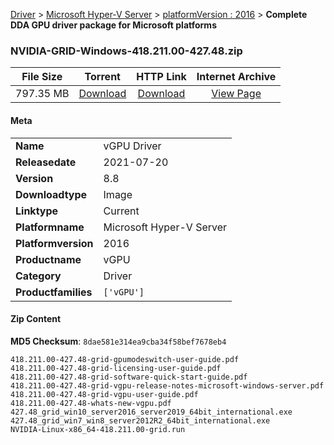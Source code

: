 
[Driver](/README.md)  >  [Microsoft Hyper-V Server](/index/Driver/Microsoft_Hyper-V_Server.md)  >  [platformVersion : 2016](/index/Driver/Microsoft_Hyper-V_Server/2016.md)  >  **Complete DDA GPU driver package for Microsoft platforms**


### NVIDIA-GRID-Windows-418.211.00-427.48.zip

| **File Size** | **Torrent**  | **HTTP Link** | **Internet Archive** |
|:-------------:|:------------:|:-------------:|:--------------------:|
| 797.35 MB |  [Download](https://archive.org/download/nvgpu_NVIDIA-GRID-Windows-418.211.00-427.48.zip_c07z0ha9/nvgpu_NVIDIA-GRID-Windows-418.211.00-427.48.zip_c07z0ha9_archive.torrent)       | [Download](https://archive.org/compress/nvgpu_NVIDIA-GRID-Windows-418.211.00-427.48.zip_c07z0ha9) | [View Page](https://archive.org/details/nvgpu_NVIDIA-GRID-Windows-418.211.00-427.48.zip_c07z0ha9)       |

#### Meta

<table>
<tr><td><strong>Name</strong></td><td>vGPU Driver</td></tr>
<tr><td><strong>Releasedate</strong></td><td>2021-07-20</td></tr>
<tr><td><strong>Version</strong></td><td>8.8</td></tr>
<tr><td><strong>Downloadtype</strong></td><td>Image</td></tr>
<tr><td><strong>Linktype</strong></td><td>Current</td></tr>
<tr><td><strong>Platformname</strong></td><td>Microsoft Hyper-V Server</td></tr>
<tr><td><strong>Platformversion</strong></td><td>2016</td></tr>
<tr><td><strong>Productname</strong></td><td>vGPU</td></tr>
<tr><td><strong>Category</strong></td><td>Driver</td></tr>
<tr><td><strong>Productfamilies</strong></td><td><code>['vGPU']</code></td></tr>
</table>

#### Zip Content

**MD5 Checksum**: `8dae581e314ea9cba34f58bef7678eb4`

```text
418.211.00-427.48-grid-gpumodeswitch-user-guide.pdf
418.211.00-427.48-grid-licensing-user-guide.pdf
418.211.00-427.48-grid-software-quick-start-guide.pdf
418.211.00-427.48-grid-vgpu-release-notes-microsoft-windows-server.pdf
418.211.00-427.48-grid-vgpu-user-guide.pdf
418.211.00-427.48-whats-new-vgpu.pdf
427.48_grid_win10_server2016_server2019_64bit_international.exe
427.48_grid_win7_win8_server2012R2_64bit_international.exe
NVIDIA-Linux-x86_64-418.211.00-grid.run
```